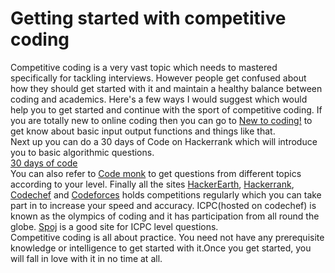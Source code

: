 # Getting started with competitive coding

Competitive coding is a very vast topic which needs to mastered specifically for tackling interviews. 
However people get confused about how they should get started with it and maintain a healthy balance between coding and academics.
Here's a few ways I would suggest which would help you to get started and continue with the sport of competitive coding.
If you are totally new to online coding then you can go to <a href="https://www.hackerearth.com/practice-onboarding/welcome-to-online-programming-1/">New to coding!</a> to get know about basic input output functions and things like that.<br>
Next up you can do a 30 days of Code on Hackerrank which will introduce you to basic algorithmic questions.<br>
<a href="https://www.hackerrank.com/domains/tutorials/30-days-of-code">30 days of code</a><br>
You can also refer to <a href="https://www.hackerearth.com/practice/codemonk/">Code monk</a> to get questions from different topics according to your level.
Finally all the sites <a href="https://www.hackerearth.com">HackerEarth</a>, <a href="https://www.hackerrank.com">Hackerrank</a>, <a href="https://www.codechef.com/">Codechef</a> and <a href="https://codeforces.com/">Codeforces</a> holds competitions regularly which you can take part in to increase your speed and accuracy.
ICPC(hosted on codechef) is known as the olympics of coding and it has participation from all round the globe. <a href="https://www.spoj.com/">Spoj</a> is a good site for ICPC level questions.<br>
Competitive coding is all about practice. You need not have any prerequisite knowledge or intelligence to get started with it.Once you get started, you will fall in love with it in no time at all. 